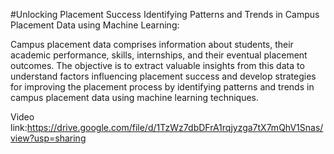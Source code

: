 #Unlocking Placement Success
Identifying Patterns and Trends in Campus Placement Data using Machine Learning:

Campus placement data comprises information about students, their academic performance, skills, internships, 
and their eventual placement outcomes. The objective is to extract valuable insights from this data to understand
factors influencing placement success and develop strategies for improving the placement process by identifying 
patterns and trends in campus placement data using machine learning techniques.

Video link:https://drive.google.com/file/d/1TzWz7dbDFrA1rqjyzga7tX7mQhV1Snas/view?usp=sharing

